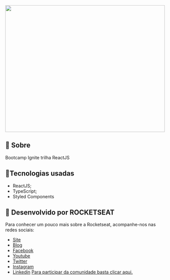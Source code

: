 <img src="./src/assets/result.gif" width="100%" height="400" />


## :rocket: Sobre

Bootcamp Ignite trilha ReactJS

## :rocket:Tecnologias usadas

- ReactJS;
- TypeScript;
- Styled Components

## :memo: Desenvolvido por ROCKETSEAT

Para conhecer um pouco mais sobre a Rocketseat, acompanhe-nos nas redes sociais:

- [Site](https://rocketseat.com.br)
- [Blog](https://rocketseat.com.br/blog)
- [Facebook](https://facebook.com/rocketseat)
- [Youtube](https://www.youtube.com/rocketseat)
- [Twitter](https://twitter.com/rocketseat)
- [Instagram](https://www.instagram.com/rocketseat_oficial)
- [Linkedin](https://www.linkedin.com/company/rocketseat)
  [Para participar da comunidade basta clicar aqui.](https://app.rocketseat.com.br/dashboard)
